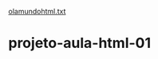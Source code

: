 [olamundohtml.txt](https://github.com/MarianeCaldeira/projeto-aula-html-01/files/6881224/olamundohtml.txt)
# projeto-aula-html-01
